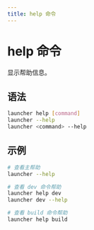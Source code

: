 ```yaml
---
title: help 命令
---
```


# help 命令

显示帮助信息。

## 语法

```bash
launcher help [command]
launcher --help
launcher <command> --help
```

## 示例

```bash
# 查看主帮助
launcher --help

# 查看 dev 命令帮助
launcher help dev
launcher dev --help

# 查看 build 命令帮助
launcher help build
```

